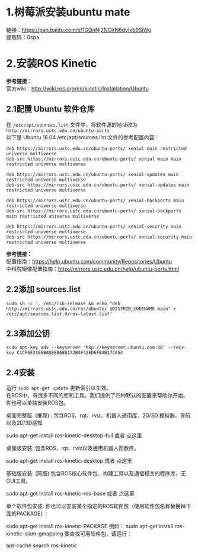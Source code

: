 # 1.树莓派安装ubuntu mate
链接：https://pan.baidu.com/s/1GQnNj2NCIrN6dyIxb9SjWg   
提取码：0spa 

# 2.安装ROS Kinetic
__参考链接：__  
官方wiki：http://wiki.ros.org/cn/kinetic/Installation/Ubuntu
## 2.1配置 Ubuntu 软件仓库
在 `/etc/apt/sources.list` 文件中，将软件源的地址改为 `http://mirrors.ustc.edu.cn/ubuntu-ports`  
以下是 Ubuntu 16.04 /etc/apt/sources.list 文件的参考配置内容：
```
deb https://mirrors.ustc.edu.cn/ubuntu-ports/ xenial main restricted universe multiverse
deb-src https://mirrors.ustc.edu.cn/ubuntu-ports/ xenial main main restricted universe multiverse

deb https://mirrors.ustc.edu.cn/ubuntu-ports/ xenial-updates main restricted universe multiverse
deb-src https://mirrors.ustc.edu.cn/ubuntu-ports/ xenial-updates main restricted universe multiverse

deb https://mirrors.ustc.edu.cn/ubuntu-ports/ xenial-backports main restricted universe multiverse
deb-src https://mirrors.ustc.edu.cn/ubuntu-ports/ xenial-backports main restricted universe multiverse

deb https://mirrors.ustc.edu.cn/ubuntu-ports/ xenial-security main restricted universe multiverse
deb-src https://mirrors.ustc.edu.cn/ubuntu-ports/ xenial-security main restricted universe multiverse
```

__参考链接：__  
配置指南：https://help.ubuntu.com/community/Repositories/Ubuntu  
中科院镜像配置指南：http://mirrors.ustc.edu.cn/help/ubuntu-ports.html

## 2.2添加 sources.list
```
sudo sh -c '. /etc/lsb-release && echo "deb http://mirrors.ustc.edu.cn/ros/ubuntu/ $DISTRIB_CODENAME main" > /etc/apt/sources.list.d/ros-latest.list'
```

## 2.3添加公钥
```
sudo apt-key adv --keyserver 'hkp://keyserver.ubuntu.com:80' --recv-key C1CF6E31E6BADE8868B172B4F42ED6FBAB17C654
```

## 2.4安装
运行 ```sudo apt-get update``` 更新索引以生效。  
在ROS中，有很多不同的库和工具。我们提供了四种默认的配置来帮助你开始。你也可以单独安装ROS包。

桌面完整版: (推荐) : 包含ROS、rqt、rviz、机器人通用库、2D/3D 模拟器、导航以及2D/3D感知

sudo apt-get install ros-kinetic-desktop-full
或者 点这里

桌面版安装: 包含ROS、rqt、rviz以及通用机器人函数库。

sudo apt-get install ros-kinetic-desktop
或者 点这里

基础版安装: (简版) 包含ROS核心软件包、构建工具以及通信相关的程序库，无GUI工具。

sudo apt-get install ros-kinetic-ros-base
或者 点这里

单个软件包安装: 你也可以安装某个指定的ROS软件包（使用软件包名称替换掉下面的PACKAGE）:

sudo apt-get install ros-kinetic-PACKAGE
例如：
sudo apt-get install ros-kinetic-slam-gmapping
要查找可用软件包，请运行：

apt-cache search ros-kinetic
